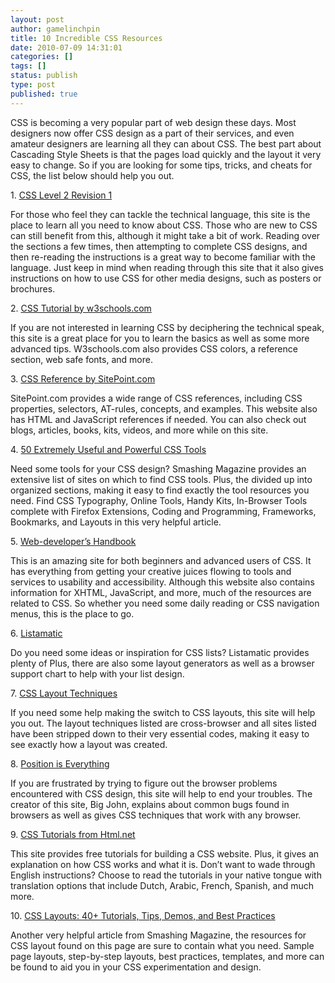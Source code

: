```yaml
---
layout: post
author: gamelinchpin
title: 10 Incredible CSS Resources
date: 2010-07-09 14:31:01
categories: []
tags: []
status: publish
type: post
published: true
---
```

CSS is becoming a very popular part of web design these days. Most
designers now offer CSS design as a part of their services, and even
amateur designers are learning all they can about CSS. The best part
about Cascading Style Sheets is that the pages load quickly and the
layout it very easy to change. So if you are looking for some tips,
tricks, and cheats for CSS, the list below should help you out.

1\. [CSS Level 2 Revision 1](http://www.w3.org/TR/CSS2/)

For those who feel they can tackle the technical language, this site is
the place to learn all you need to know about CSS. Those who are new to
CSS can still benefit from this, although it might take a bit of work.
Reading over the sections a few times, then attempting to complete CSS
designs, and then re-reading the instructions is a great way to become
familiar with the language. Just keep in mind when reading through this
site that it also gives instructions on how to use CSS for other media
designs, such as posters or brochures.

2\. [CSS Tutorial by
w3schools.com](http://www.w3schools.com/css/default.asp)

If you are not interested in learning CSS by deciphering the technical
speak, this site is a great place for you to learn the basics as well as
some more advanced tips. W3schools.com also provides CSS colors, a
reference section, web safe fonts, and more.

3\. [CSS Reference by SitePoint.com](http://reference.sitepoint.com/css)

SitePoint.com provides a wide range of CSS references, including CSS
properties, selectors, AT-rules, concepts, and examples. This website
also has HTML and JavaScript references if needed. You can also check
out blogs, articles, books, kits, videos, and more while on this site.

4\. [50 Extremely Useful and Powerful CSS
Tools](http://www.smashingmagazine.com/2008/12/09/50-really-useful-css-tools/)

Need some tools for your CSS design? Smashing Magazine provides an
extensive list of sites on which to find CSS tools. Plus, the
divided up into organized sections, making it easy to find exactly the
tool resources you need. Find CSS Typography, Online Tools, Handy Kits,
In-Browser Tools complete with Firefox Extensions, Coding and
Programming, Frameworks, Bookmarks, and Layouts in this very helpful
article.

5\. [Web-developer’s Handbook](http://www.alvit.de/handbook/)

This is an amazing site for both beginners and advanced users of CSS. It
has everything from getting your creative juices flowing to tools and
services to usability and accessibility. Although this website also
contains information for XHTML, JavaScript, and more, much of the
resources are related to CSS. So whether you need some daily reading or
CSS navigation menus, this is the place to go.

6\. [Listamatic](http://css.maxdesign.com.au/listamatic/)

Do you need some ideas or inspiration for CSS lists? Listamatic provides
plenty of
Plus, there are also some layout generators as well as a browser support
chart to help with your list design.

7\. [CSS Layout Techniques](http://glish.com/css/home.asp)

If you need some help making the switch to CSS layouts, this site will
help you out. The layout techniques listed are cross-browser and all
sites listed have been stripped down to their very essential codes,
making it easy to see exactly how a layout was created.

8\. [Position is Everything](http://www.positioniseverything.net/)

If you are frustrated by trying to figure out the browser problems
encountered with CSS design, this site will help to end your troubles.
The creator of this site, Big John, explains about common bugs found in
browsers as well as gives CSS techniques that work with any browser.

9\. [CSS Tutorials from Html.net](http://www.html.net/tutorials/css/)

This site provides free tutorials for building a CSS website. Plus, it
gives an explanation on how CSS works and what it is. Don’t want to wade
through English instructions? Choose to read the tutorials in your
native tongue with translation options that include Dutch, Arabic,
French, Spanish, and much more.

10\. [CSS
Layouts: 40+ Tutorials, Tips, Demos, and Best
Practices](http://www.noupe.com/css/css-layouts-40-tutorials-tips-demos-and-best-practices.html)

Another very helpful article from Smashing Magazine, the resources for
CSS layout found on this page are sure to contain what you need. Sample
page layouts, step-by-step layouts, best practices, templates, and more
can be found to aid you in your CSS experimentation and design.
